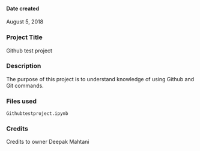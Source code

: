 #### Date created
August 5, 2018

### Project Title
Github test project

### Description
The purpose of this project is to understand knowledge of using Github and Git commands. 

### Files used
`Githubtestproject.ipynb`

### Credits
Credits to owner Deepak Mahtani
